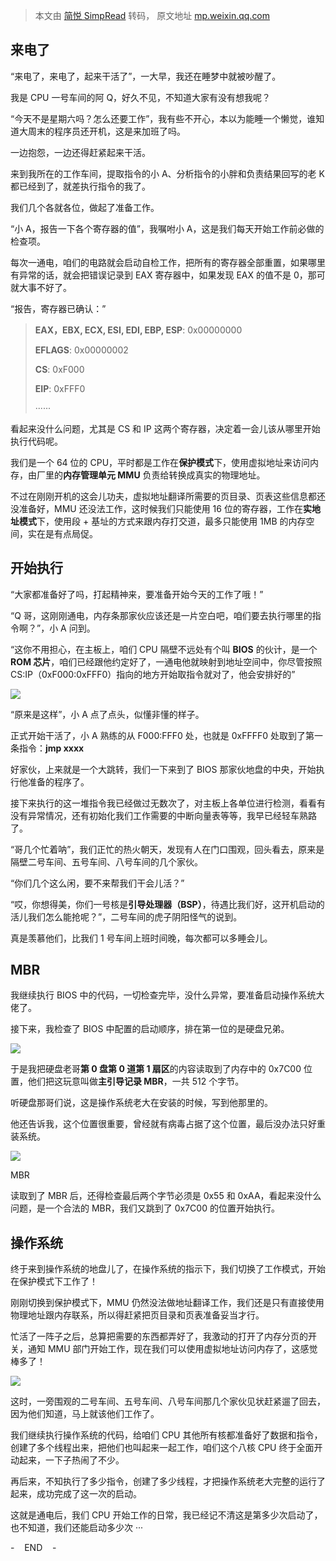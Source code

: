 > 本文由 [简悦 SimpRead](http://ksria.com/simpread/) 转码， 原文地址 [mp.weixin.qq.com](https://mp.weixin.qq.com/s?__biz=MzI0NjYzNzY5Mw==&mid=2247530730&idx=2&sn=3d4bcdc184fd1b62f1cc9275af3324aa&chksm=e9be0df8dec984ee2978c9a4e82540b5f77d8b98a6fd344c364b93cb02bbf40fb4bdb1e0d065&mpshare=1&scene=1&srcid=0606MDGGr9kRsU2WJbh2btzU&sharer_sharetime=1622991340794&sharer_shareid=7fece245937ac96f04f0fb8e1311fff1#rd)

来电了
---

“来电了，来电了，起来干活了”，一大早，我还在睡梦中就被吵醒了。

我是 CPU 一号车间的阿 Q，好久不见，不知道大家有没有想我呢？

“今天不是星期六吗？怎么还要工作”，我有些不开心，本以为能睡一个懒觉，谁知道大周末的程序员还开机，这是来加班了吗。

一边抱怨，一边还得赶紧起来干活。

来到我所在的工作车间，提取指令的小 A、分析指令的小胖和负责结果回写的老 K 都已经到了，就差执行指令的我了。

我们几个各就各位，做起了准备工作。

“小 A，报告一下各个寄存器的值”，我嘱咐小 A，这是我们每天开始工作前必做的检查项。

每次一通电，咱们的电路就会启动自检工作，把所有的寄存器全部重置，如果哪里有异常的话，就会把错误记录到 EAX 寄存器中，如果发现 EAX 的值不是 0，那可就大事不好了。

“报告，寄存器已确认：”

> **EAX，EBX, ECX, ESI, EDI, EBP, ESP**: 0x00000000
> 
> **EFLAGS**: 0x00000002
> 
> **CS**: 0xF000
> 
> **EIP**: 0xFFF0
> 
> ······

看起来没什么问题，尤其是 CS 和 IP 这两个寄存器，决定着一会儿该从哪里开始执行代码呢。

我们是一个 64 位的 CPU，平时都是工作在**保护模式**下，使用虚拟地址来访问内存，由厂里的**内存管理单元 MMU** 负责给转换成真实的物理地址。

不过在刚刚开机的这会儿功夫，虚拟地址翻译所需要的页目录、页表这些信息都还没准备好，MMU 还没法工作，这时候我们只能使用 16 位的寄存器，工作在**实地址模式**下，使用段 + 基址的方式来跟内存打交道，最多只能使用 1MB 的内存空间，实在是有点局促。

开始执行
----

“大家都准备好了吗，打起精神来，要准备开始今天的工作了哦！”

“Q 哥，这刚刚通电，内存条那家伙应该还是一片空白吧，咱们要去执行哪里的指令啊？”，小 A 问到。

“这你不用担心，在主板上，咱们 CPU 隔壁不远处有个叫 **BIOS** 的伙计，是一个 **ROM 芯片**，咱们已经跟他约定好了，一通电他就映射到地址空间中，你尽管按照 CS:IP（0xF000:0xFFF0）指向的地方开始取指令就对了，他会安排好的”

![](https://mmbiz.qpic.cn/mmbiz_png/jXQDbLkGBYV1WjNK2MJV4TQUR1baBgp789VHPTnAo4fk7e7TNI7gauI3wJvgCkSBTW40zCf7IicgtbqhpKo1Bzg/640?wx_fmt=png)

“原来是这样”，小 A 点了点头，似懂非懂的样子。

正式开始干活了，小 A 熟练的从 F000:FFF0 处，也就是 0xFFFF0 处取到了第一条指令：**jmp xxxx**

好家伙，上来就是一个大跳转，我们一下来到了 BIOS 那家伙地盘的中央，开始执行他准备的程序了。

接下来执行的这一堆指令我已经做过无数次了，对主板上各单位进行检测，看看有没有异常情况，还有初始化我们工作需要的中断向量表等等，我早已经轻车熟路了。

“哥几个忙着呐”，我们正忙的热火朝天，发现有人在门口围观，回头看去，原来是隔壁二号车间、五号车间、八号车间的几个家伙。

“你们几个这么闲，要不来帮我们干会儿活？”

“哎，你想得美，你们一号核是**引导处理器（BSP）**，待遇比我们好，这开机启动的活儿我们怎么能抢呢？”，二号车间的虎子阴阳怪气的说到。

真是羡慕他们，比我们 1 号车间上班时间晚，每次都可以多睡会儿。

MBR
---

我继续执行 BIOS 中的代码，一切检查完毕，没什么异常，要准备启动操作系统大佬了。

接下来，我检查了 BIOS 中配置的启动顺序，排在第一位的是硬盘兄弟。

![](https://mmbiz.qpic.cn/mmbiz_png/jXQDbLkGBYV1WjNK2MJV4TQUR1baBgp76ZJTcnhmguZQkhYsBeia0YUe6Hh0x27ibSWXafHJ2A9uhRo7jybMZ4CQ/640?wx_fmt=png)

于是我把硬盘老哥**第 0 盘第 0 道第 1 扇区**的内容读取到了内存中的 0x7C00 位置，他们把这玩意叫做**主引导记录 MBR**，一共 512 个字节。

听硬盘那哥们说，这是操作系统老大在安装的时候，写到他那里的。

他还告诉我，这个位置很重要，曾经就有病毒占据了这个位置，最后没办法只好重装系统。

![](https://mmbiz.qpic.cn/mmbiz_png/jXQDbLkGBYV1WjNK2MJV4TQUR1baBgp7aVGNfo24rEPUb2eCkzgCunbLlXZRdIibiaJJwcZ8jIWQjeYoyrohE2Cw/640?wx_fmt=png)

MBR

读取到了 MBR 后，还得检查最后两个字节必须是 0x55 和 0xAA，看起来没什么问题，是一个合法的 MBR，我们又跳到了 0x7C00 的位置开始执行。

操作系统
----

终于来到操作系统的地盘儿了，在操作系统的指示下，我们切换了工作模式，开始在保护模式下工作了！

刚刚切换到保护模式下，MMU 仍然没法做地址翻译工作，我们还是只有直接使用物理地址跟内存联系，所以得赶紧把页目录和页表准备妥当才行。

忙活了一阵子之后，总算把需要的东西都弄好了，我激动的打开了内存分页的开关，通知 MMU 部门开始工作，现在我们可以使用虚拟地址访问内存了，这感觉棒多了！

![](https://mmbiz.qpic.cn/mmbiz_png/jXQDbLkGBYV1WjNK2MJV4TQUR1baBgp7EdQV0dFrzia7DOYxsUwPxy4sSOJsaq1U1kwgkUr0ibRcVI8BCjlYavoA/640?wx_fmt=png)

这时，一旁围观的二号车间、五号车间、八号车间那几个家伙见状赶紧遛了回去，因为他们知道，马上就该他们工作了。

我们继续执行操作系统的代码，给咱们 CPU 其他所有核都准备好了数据和指令，创建了多个线程出来，把他们也叫起来一起工作，咱们这个八核 CPU 终于全面开动起来，一下子热闹了不少。

再后来，不知执行了多少指令，创建了多少线程，才把操作系统老大完整的运行了起来，成功完成了这一次的启动。

这就是通电后，我们 CPU 开始工作的日常，我已经记不清这是第多少次启动了，也不知道，我们还能启动多少次 ···

-    END    -